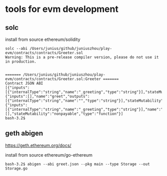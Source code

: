 # tools for evm development

## solc
install from source ethereum/solidity


```
solc --abi /Users/junius/github/juniuszhou/play-evm/contracts/contracts/Greeter.sol 
Warning: This is a pre-release compiler version, please do not use it in production.


======= /Users/junius/github/juniuszhou/play-evm/contracts/contracts/Greeter.sol:Greeter =======
Contract JSON ABI
[{"inputs":[{"internalType":"string","name":"_greeting","type":"string"}],"stateMutability":"nonpayable","type":"constructor"},{"inputs":[],"name":"greet","outputs":[{"internalType":"string","name":"","type":"string"}],"stateMutability":"view","type":"function"},{"inputs":[{"internalType":"string","name":"_greeting","type":"string"}],"name":"setGreeting","outputs":[],"stateMutability":"nonpayable","type":"function"}]
bash-3.2$ 
```


## geth abigen
https://geth.ethereum.org/docs/

install from source ethereum/go-ethereum

```
bash-3.2$ abigen --abi greet.json --pkg main --type Storage --out Storage.go
```

## 
